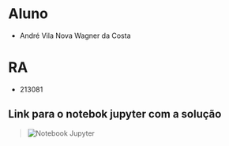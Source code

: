 # Aluno
* André Vila Nova Wagner da Costa

# RA
* 213081

## Link para o notebok jupyter com a solução
> ![Notebook Jupyter](notebook/lab2-logic-model-dbpedia.ipynb)
